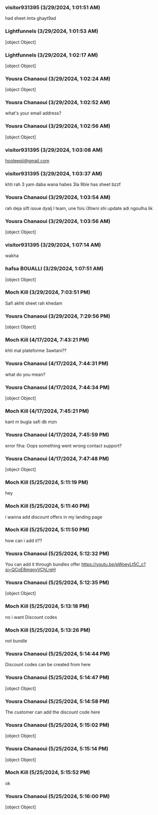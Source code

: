### visitor931395 (3/29/2024, 1:01:51 AM)

had sheet imta ghayt9ad

### Lightfunnels (3/29/2024, 1:01:53 AM)

[object Object]

### Lightfunnels (3/29/2024, 1:02:17 AM)

[object Object]

### Yousra Chanaoui (3/29/2024, 1:02:24 AM)

[object Object]

### Yousra Chanaoui (3/29/2024, 1:02:52 AM)

what's your email address?

### Yousra Chanaoui (3/29/2024, 1:02:56 AM)

[object Object]

### visitor931395 (3/29/2024, 1:03:08 AM)

hooleepii@gmail.com

### visitor931395 (3/29/2024, 1:03:37 AM)

khti rah 3 yam daba wana habes 3la 9ble has sheet bzzf

### Yousra Chanaoui (3/29/2024, 1:03:54 AM)

rah deja sift issue dyalj l team, une fois i3tiwni shi update adi ngoulha lik

### Yousra Chanaoui (3/29/2024, 1:03:56 AM)

[object Object]

### visitor931395 (3/29/2024, 1:07:14 AM)

wakha

### hafsa BOUALLI (3/29/2024, 1:07:51 AM)

[object Object]

### Moch Kill  (3/29/2024, 7:03:51 PM)

Safi akhti sheet rah khedam

### Yousra Chanaoui (3/29/2024, 7:29:56 PM)

[object Object]

### Moch Kill  (4/17/2024, 7:43:21 PM)

khti mal plateforme 3awtani??

### Yousra Chanaoui (4/17/2024, 7:44:31 PM)

what do you mean?

### Yousra Chanaoui (4/17/2024, 7:44:34 PM)

[object Object]

### Moch Kill  (4/17/2024, 7:45:21 PM)

kant m bugia safi db mzn

### Yousra Chanaoui (4/17/2024, 7:45:59 PM)

error fiha:
Oops something went wrong 
contact support?

### Yousra Chanaoui (4/17/2024, 7:47:48 PM)

[object Object]

### Moch Kill  (5/25/2024, 5:11:19 PM)

hey

### Moch Kill  (5/25/2024, 5:11:40 PM)

i wanna add discount offers in my landing page

### Moch Kill  (5/25/2024, 5:11:50 PM)

how can i add it??

### Yousra Chanaoui (5/25/2024, 5:12:32 PM)

You can add it through bundles offer https://youtu.be/pWoeyLt5C_c?si=QCoE8mqoyVChLreH

### Yousra Chanaoui (5/25/2024, 5:12:35 PM)

[object Object]

### Moch Kill  (5/25/2024, 5:13:18 PM)

no i want Discount codes

### Moch Kill  (5/25/2024, 5:13:26 PM)

not bundle

### Yousra Chanaoui (5/25/2024, 5:14:44 PM)

Discount codes can be created from here

### Yousra Chanaoui (5/25/2024, 5:14:47 PM)

[object Object]

### Yousra Chanaoui (5/25/2024, 5:14:58 PM)

The customer can add the discount code here

### Yousra Chanaoui (5/25/2024, 5:15:02 PM)

[object Object]

### Yousra Chanaoui (5/25/2024, 5:15:14 PM)

[object Object]

### Moch Kill  (5/25/2024, 5:15:52 PM)

ok

### Yousra Chanaoui (5/25/2024, 5:16:00 PM)

[object Object]
